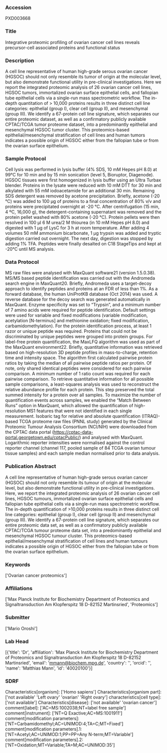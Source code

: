 ### Accession
PXD003668

### Title
Integrative proteomic profiling of ovarian cancer cell lines reveals precursor-cell associated proteins and functional status

### Description
A cell line representative of human high-grade serous ovarian cancer (HGSOC) should not only resemble its tumor of origin at the molecular level, but also demonstrate functional utility in pre-clinical investigations. Here we report the integrated proteomic analysis of 26 ovarian cancer cell lines, HGSOC tumors, immortalized ovarian surface epithelial cells, and fallopian tube epithelial cells via a single-run mass spectrometric workflow. The in-depth quantitation of > 10,000 proteins results in three distinct cell line categories: epithelial (group I), clear cell (group II), and mesenchymal (group III). We identify a 67-protein cell line signature, which separates our entire proteomic dataset, as well as a confirmatory publicly available CPTAC/TCGA tumor proteome dataset, into a predominantly epithelial and mesenchymal HGSOC tumor cluster. This proteomics-based epithelial/mesenchymal stratification of cell lines and human tumors indicates a possible origin of HGSOC either from the fallopian tube or from the ovarian surface epithelium.

### Sample Protocol
Cell lysis was performed in lysis buffer (4% SDS, 10 mM Hepes pH 8.0) at 99°C for 10 min and by 15 min sonication (level 5, Bioruptor, Diagenode). HGSOC tissues were first homogenized in lysis buffer using an Ultra Turbax blender. Proteins in the lysate were reduced with 10 mM DTT for 30 min and alkylated with 55 mM iodoacetamide for an additional 30 min. Remaining SDS detergent was removed by acetone precipitation. Briefly, acetone (-20 °C) was added to 100 μg of proteins to a final concentration of 80% v/v and proteins were precipitated overnight at -20 °C. After centrifugation (15 min, 4 ºC, 16,000 g), the detergent-containing supernatant was removed and the protein pellet washed with 80% acetone (-20 °C). Protein pellets were then resolved in 100 μl 6 M urea/2 M thiourea (in 10 mM Hepes pH 8.0) and digested with 1 μg of LysC for 3 h at room temperature. After adding 4 volumes 50 mM ammonium bicarbonate, 1 μg trypsin was added and tryptic digestion carried out overnight. The next day, digestion was stopped by adding 1% TFA. Peptides were finally desalted on C18 StageTips and kept at -20°C until MS analysis.

### Data Protocol
MS raw files were analysed with MaxQuant software21 (version 1.5.0.38). MS/MS based peptide identification was carried out with the Andromeda search engine in MaxQuant20. Briefly, Andromeda uses a target-decoy approach to identify peptides and proteins at an FDR of less than 1%. As a forward database, the human UniProtKB database (Oct 2014) was used. A reverse database for the decoy search was generated automatically in MaxQuant. Enzyme specificity was set to “Trypsin”, and a minimum number of 7 amino acids were required for peptide identification. Default settings were used for variable and fixed modifications (variable modification, acetylation [N-terminus] and methionine oxidation; fixed modification, carbamidomethylation). For the protein identification process, at least 1 razor or unique peptide was required. Proteins that could not be discriminated by unique peptides were grouped into protein groups. For label-free protein quantification, the MaxLFQ algorithm was used as part of the MaxQuant environment22. Briefly, quantitative information was retrieved based on high-resolution 3D peptide profiles in mass-to-charge, retention time and intensity space. The algorithm first calculated pairwise protein ratios by taking the median of all pairwise peptide ratios per protein. Of note, only shared identical peptides were considered for each pairwise comparison. A minimum number of 1 ratio count was required for each pairwise comparison. To retrieve quantitative information for all possible sample comparisons, a least-squares analysis was used to reconstruct the relative abundance profile for each protein. This step preserved the total summed intensity for a protein over all samples. To maximize the number of quantification events across samples, we enabled the “Match Between Runs” option in MaxQuant, which allowed the quantification of high-resolution MS1 features that were not identified in each single measurement.  Isobaric tag for relative and absolute quantification (ITRAQ)-based TCGA proteome raw files (PNNL study) generated by the Clinical Proteomic Tumour Analysis Consortium (NCI/NIH) were downloaded from the CPTAC data portal (https://cptac-data-portal.georgetown.edu/cptacPublic/) and analysed with MaxQuant. Logarithmic reporter intensities were normalised against the control reporter channel (channel 117, pooled sample of 84 TCGA ovarian tumour tissue samples) and each sample median normalised prior to data analysis.

### Publication Abstract
A cell line representative of human high-grade serous ovarian cancer (HGSOC) should not only resemble its tumour of origin at the molecular level, but also demonstrate functional utility in pre-clinical investigations. Here, we report the integrated proteomic analysis of 26 ovarian cancer cell lines, HGSOC tumours, immortalized ovarian surface epithelial cells and fallopian tube epithelial cells via a single-run mass spectrometric workflow. The in-depth quantification of &gt;10,000 proteins results in three distinct cell line categories: epithelial (group I), clear cell (group II) and mesenchymal (group III). We identify a 67-protein cell line signature, which separates our entire proteomic data set, as well as a confirmatory publicly available CPTAC/TCGA tumour proteome data set, into a predominantly epithelial and mesenchymal HGSOC tumour cluster. This proteomics-based epithelial/mesenchymal stratification of cell lines and human tumours indicates a possible origin of HGSOC either from the fallopian tube or from the ovarian surface epithelium.

### Keywords
['Ovarian cancer proteomics']

### Affiliations
['Max Planck Institute for Biochemistry Department of Proteomics and Signaltransduction Am Klopferspitz 18 D-82152 Martinsried', 'Proteomics']

### Submitter
['Mario Oroshi']

### Lab Head
[{'title': 'Dr', 'affiliation': 'Max Planck Institute for Biochemistry Department of Proteomics and Signaltransduction Am Klopferspitz 18 D-82152 Martinsried', 'email': 'mmann@biochem.mpg.de', 'country': '', 'orcid': '', 'name': 'Matthias Mann', 'id': '40020100'}]

### SDRF
Characteristics[organism]: ['Homo sapiens']
Characteristics[organism part]: ['not available' 'Left ovary' 'ovarian' 'Right ovary']
characteristics[cell type]: ['not available']
Characteristics[disease]: ['not available' 'ovarian cancer']
comment[label]: ['AC=MS:1002038;NT=label free sample']
comment[instrument]: ['NT=Q Exactive;AC=MS:1001911']
comment[modification parameters]: ['NT=Carbamidomethyl;AC=UNIMOD:4;TA=C;MT=Fixed']
comment[modification parameters].1: ['NT=Acetyl;AC=UNIMOD:1;PP=PP=Any N-term;MT=Variable']
comment[modification parameters].2: ['NT=Oxidation;MT=Variable;TA=M;AC=UNIMOD:35']

